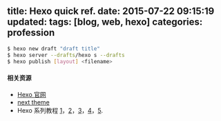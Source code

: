 title: Hexo quick ref.
date: 2015-07-22 09:15:19
updated: 
tags: [blog, web, hexo] 
categories: profession
---

``` bash
$ hexo new draft "draft title"
$ hexo server --drafts/hexo s --drafts
$ hexo publish [layout] <filename>
```

#### 相关资源
- [Hexo 官网](http://hexo.io)
- [next theme](http://notes.iissnan.com)
- Hexo 系列教程 [1](http://zipperary.com/2013/05/28/hexo-guide-1/)，[2](http://zipperary.com/2013/05/28/hexo-guide-2/)，[3](http://zipperary.com/2013/05/28/hexo-guide-3/)，[4](http://zipperary.com/2013/05/28/hexo-guide-4/)，[5](http://zipperary.com/2013/05/28/hexo-guide-5/).
